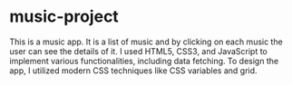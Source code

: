 # music-project

This is a music app. It is a list of music and by clicking on each music the user can see the details of it. I used HTML5, CSS3, and JavaScript to implement various functionalities, including data fetching. To design the app, I utilized modern CSS techniques like CSS variables and grid.
